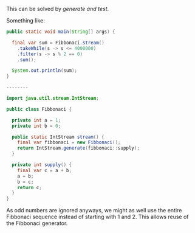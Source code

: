 This can be solved by _generate and test_.

Something like:

```java
public static void main(String[] args) {

  final var sum = Fibbonaci.stream()
    .takeWhile(s -> s <= 4000000)
    .filter(s -> s % 2 == 0)
    .sum();

  System.out.println(sum);
}

--------

import java.util.stream.IntStream;

public class Fibbonaci {

  private int a = 1;
  private int b = 0;

  public static IntStream stream() {
    final var fibbonaci = new Fibbonaci();
    return IntStream.generate(fibbonaci::supply);
  }

  private int supply() {
    final var c = a + b;
    a = b;
    b = c;
    return c;
  }
}
```

As odd numbers are ignored anyways, we might as well use the entire Fibbonaci sequence instead of starting with 1 and 2. This allows reuse of the Fibbonaci generator.
